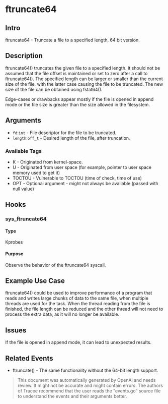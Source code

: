 
# ftruncate64

## Intro
ftruncate64 - Truncate a file to a specified length, 64 bit version.

## Description
ftruncate64() truncates the given file to a specified length. It should not be assumed that the file offset is maintained or set to zero after a call to ftruncate64().  The specified length can be larger or smaller than the current size of the file, with the latter case causing the file to be truncated. The new size of the file can be obtained using fstat64().

Edge-cases or drawbacks appear mostly if the file is opened in append mode or the file size is greater than the size allowed in the filesystem.

## Arguments
* `fd`:`int` - File descriptor for the file to be truncated.
* `length`:`off_t` - Desired length of the file, after truncation.

### Available Tags
* K - Originated from kernel-space.
* U - Originated from user space (for example, pointer to user space memory used to get it)
* TOCTOU - Vulnerable to TOCTOU (time of check, time of use)
* OPT - Optional argument - might not always be available (passed with null value)

## Hooks
### sys_ftruncate64
#### Type
Kprobes
#### Purpose
Observe the behavior of the ftruncate64 syscall.

## Example Use Case
ftruncate64() could be used to improve performance of a program that reads and writes large chunks of data to the same file, when multiple threads are used for the task. When the thread reading from the file is finished, the file length can be reduced and the other thread will not need to process the extra data, as it will no longer be available.

## Issues
If the file is opened in append mode, it can lead to unexpected results.

## Related Events
* ftruncate() - The same functionality without the 64-bit length support.

> This document was automatically generated by OpenAI and needs review. It might
> not be accurate and might contain errors. The authors of Tracee recommend that
> the user reads the "events.go" source file to understand the events and their
> arguments better.
